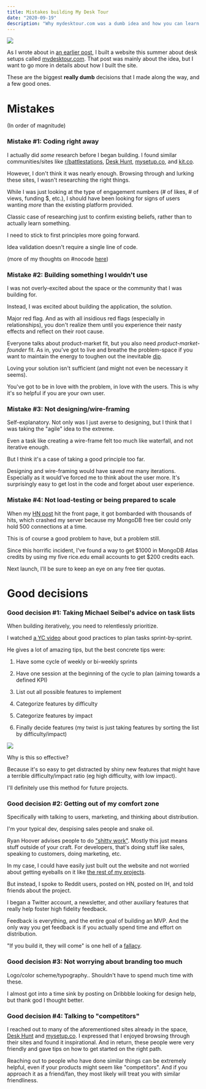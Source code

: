 ```yaml
---
title: Mistakes building My Desk Tour
date: "2020-09-19"
description: "Why mydesktour.com was a dumb idea and how you can learn from my mistakes."
---
```


![](https://i.imgur.com/CPmqvEe.png)

As I wrote about in [an earlier post](https://mementomori.bearblog.dev/mydesktour/), I built a website this summer about desk setups called [mydesktour.com](https://mydesktour.com/). That post was mainly about the idea, but I want to go more in details about how I built the site.

These are the biggest **really dumb** decisions that I made along the way, and a few good ones.

# Mistakes

(In order of magnitude)

### Mistake #1: Coding right away

I actually did *some* research before I began building. I found similar communities/sites like [r/battlestations](https://www.reddit.com/r/battlestations), [Desk Hunt](https://deskhunt.com/), [mysetup.co](mysetup.co), and [kit.co](kit.co).

However, I don't think it was nearly enough. Browsing through and lurking these sites, I wasn't researching the right things.

While I was just looking at the type of engagement numbers (# of likes, # of views, funding $, etc.), I should have been looking for signs of users wanting *more* than the existing platform provided. 

Classic case of researching just to confirm existing beliefs, rather than to actually learn something.

I need to stick to first principles more going forward.

Idea validation doesn't require a single line of code.

(more of my thoughts on #nocode [here](https://mementomori.bearblog.dev/nocode/))

### Mistake #2: Building something I wouldn't use

I was not overly-excited about the space or the community that I was building for.

Instead, I was excited about building the application, the solution.

Major red flag. And as with all insidious red flags (especially in relationships), you don't realize them until you experience their nasty effects and reflect on their root cause.

Everyone talks about product-market fit, but you also need *product-market-founder* fit. As in, you've got to live and breathe the problem-space if you want to maintain the energy to toughen out the inevitable [dip](https://www.amazon.com/Dip-Little-Book-Teaches-Stick/dp/1591841666). 

Loving your solution isn't sufficient (and might not even be necessary it seems). 

You've got to be in love with the problem, in love with the users. This is why it's so helpful if you are your own user.


### Mistake #3: Not designing/wire-framing

Self-explanatory. Not only was I just averse to designing, but I think that I was taking the "agile" idea to the extreme. 

Even a task like creating a wire-frame felt too much like waterfall, and not iterative enough.

But I think it's a case of taking a good principle too far. 

Designing and wire-framing would have saved me many iterations. Especially as it would've forced me to think about the user more. It's surprisingly easy to get lost in the code and forget about user experience.

### Mistake #4: Not load-testing or being prepared to scale

When my [HN post](https://news.ycombinator.com/item?id=24101444) hit the front page, it got bombarded with thousands of hits, which crashed my server because my MongoDB free tier could only hold 500 connections at a time. 

This is of course a good problem to have, but a problem still.

Since this horrific incident, I've found a way to get $1000 in MongoDB Atlas credits by using my five rice.edu email accounts to get $200 credits each.

Next launch, I'll be sure to keep an eye on any free tier quotas.


# Good decisions

### Good decision #1: Taking Michael Seibel's advice on task lists

When building iteratively, you need to relentlessly prioritize. 

I watched [a YC video](https://youtu.be/kzVvjKLdAbk?t=122) about good practices to plan tasks sprint-by-sprint.

He gives a lot of amazing tips, but the best concrete tips were:

1. Have some cycle of weekly or bi-weekly sprints

2. Have one session at the beginning of the cycle to plan (aiming towards a defined KPI)

3. List out all possible features to implement

4. Categorize features by difficulty

5. Categorize features by impact

6. Finally decide features (my twist is just taking features by sorting the list by difficulty/impact)

![](https://i.imgur.com/ZlXpjqE.png)

Why is this so effective?

Because it's so easy to get distracted by shiny new features that might have a terrible difficulty/impact ratio (eg high difficulty, with low impact).

I'll definitely use this method for future projects.

### Good decision #2: Getting out of my comfort zone

Specifically with talking to users, marketing, and thinking about distribution. 

I'm your typical dev, despising sales people and snake oil.

Ryan Hoover advises people to do ["shitty work"](https://ryanhoover.me/post/66092903567/do-shitty-work). Mostly this just means stuff outside of your craft. For developers, that's doing stuff like sales, speaking to customers, doing marketing, etc. 

In my case, I could have easily just built out the website and not worried about getting eyeballs on it like [the rest of my projects](https://jonathancai.com/#projects).

But instead, I spoke to Reddit users, posted on HN, posted on IH, and told friends about the project.

I began a Twitter account, a newsletter, and other auxiliary features that really help foster high fidelity feedback. 

Feedback is everything, and the entire goal of building an MVP. And the only way you get feedback is if you actually spend time and effort on distribution.

"If you build it, they will come" is one hell of a [fallacy](https://samuelmullen.com/articles/startup-fallacies-if-you-build-it-they-will-come/).


### Good decision #3: Not worrying about branding too much

Logo/color scheme/typography.. Shouldn't have to spend much time with these.

I almost got into a time sink by posting on Dribbble looking for design help, but thank god I thought better.

### Good decision #4: Talking to "competitors"

I reached out to many of the aforementioned sites already in the space, [Desk Hunt](https://deskhunt.com/) and [mysetup.co](mysetup.co). I expressed that I enjoyed browsing through their sites and found it inspirational. And in return, these people were very friendly and gave tips on how to get started on the right path. 

Reaching out to people who have done similar things can be extremely helpful, even if your products might seem like "competitors". And if you approach it as a friend/fan, they most likely will treat you with similar friendliness.